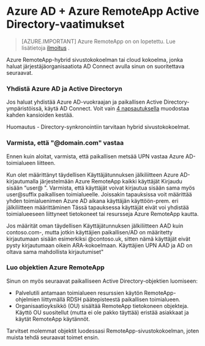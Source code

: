 
<properties 
    pageTitle="Azure AD + Azure RemoteApp Active Directory-vaatimukset | Microsoft Azure" 
    description="Opi määrittämään Active Directory Azure RemoteApp-käyttöä varten." 
    services="remoteapp" 
    documentationCenter="" 
    authors="lizap" 
    manager="mbaldwin" />

<tags 
    ms.service="remoteapp" 
    ms.workload="compute" 
    ms.tgt_pltfrm="na" 
    ms.devlang="na" 
    ms.topic="article" 
    ms.date="08/15/2016" 
    ms.author="elizapo" />



# <a name="azure-ad--active-directory-requirements-for-azure-remoteapp"></a>Azure AD + Azure RemoteApp Active Directory-vaatimukset

> [AZURE.IMPORTANT]
> Azure RemoteApp on on lopetettu. Lue lisätietoja [ilmoitus](https://go.microsoft.com/fwlink/?linkid=821148) .


Azure RemoteApp-hybrid sivustokokoelman tai cloud kokoelma, jonka haluat järjestäjäorganisaatiota AD Connect avulla sinun on suoritettava seuraavat.

### <a name="connect-azure-ad-and-active-directory"></a>Yhdistä Azure AD ja Active Directoryn

Jos haluat yhdistää Azure AD-vuokraajan ja paikallisen Active Directory-ympäristöissä, käytä AD Connect. Voit vain [4 napsautuksella](https://blogs.technet.microsoft.com/enterprisemobility/2014/08/04/connecting-ad-and-azure-ad-only-4-clicks-with-azure-ad-connect/) muodostaa kahden kansioiden kestää.

Huomautus - Directory-synkronointiin tarvitaan hybrid sivustokokoelmat.

### <a name="make-sure-your-domaincom-match"></a>Varmista, että "@domain.com" vastaa
Ennen kuin aloitat, varmista, että paikallisen metsää UPN vastaa Azure AD-toimialueen liitteen. 

Kun olet määrittänyt täydellisen Käyttäjätunnuksen jälkiliitteen Azure AD-kirjautumalla järjestelmään Azure RemoteApp kaikki käyttäjät Kirjaudu sisään “user@ <the suffix you set up>". Varmista, että käyttäjät voivat kirjautua sisään sama myös user@suffix paikallisen toimialueelle. Joissakin tapauksissa voit määrittää yhden toimialuenimen Azure AD aikana käyttäjän käyttöön-prem. eri jälkiliitteen määrittäminen Tässä tapauksessa käyttäjät eivät voi yhdistää toimialueeseen liittyneet tietokoneet tai resursseja Azure RemoteApp kautta.

Jos määrität oman täydellisen Käyttäjätunnuksen jälkiliitteen AAD kuin contoso.com-, mutta jotkin käyttäjien paikallisen/AD on määritetty kirjautumaan sisään esimerkiksi @contoso.uk, sitten nämä käyttäjät eivät pysty kirjautumaan oikein ARA-kokoelmaan. Käyttäjien UPN AAD ja AD on oltava sama mahdollista kirjautumiset"

### <a name="create-objects-for-azure-remoteapp"></a>Luo objektien Azure RemoteApp
Sinun on myös seuraavat paikalliseen Active Directory-objektien luomiseen:

- Palvelutili antamaan toimialueen resurssien käytön RemoteApp-ohjelmien liittymällä RDSH päätepisteestä paikallisen toimialueen.
- Organisaatioyksikkö (OU) sisältää RemoteApp tietokoneen objekteja. Käyttö OU suositellut (mutta ei ole pakko täyttää) eristää asiakkaat ja käytät RemoteApp käytännöt.

Tarvitset molemmat objektit luodessasi RemoteApp-sivustokokoelman, joten muista tehdä seuraavat toimet ensin.